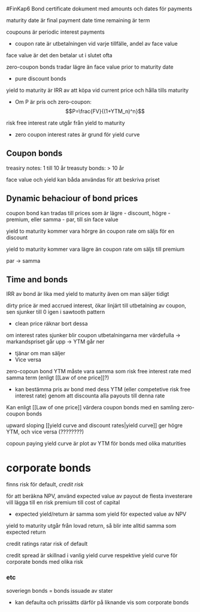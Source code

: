 #FinKap6
Bond certificate dokument med amounts och dates för payments

maturity date är final payment date
time remaining är term

coupouns är periodic interest payments
- coupon rate är utbetalningen vid varje tillfälle, andel av face value

face value är det den betalar ut i slutet ofta

zero-coupon bonds tradar lägre än face value prior to maturity date
- pure discount bonds

yield to maturity är IRR av att köpa vid current price och hålla tills maturity

- Om P är pris och zero-coupon:
$$P=\frac{FV}{(1+YTM_n)^n}$$

risk free interest rate utgår från yield to maturity
- zero coupon interest rates är grund för yield curve

## Coupon bonds
treasiry notes: 1 till 10 år
treasuty bonds: > 10 år

face value och yield kan båda användas för att beskriva priset


## Dynamic behaciour of bond prices

coupon bond kan tradas till prices som är lägre - discount, högre - premium, eller samma - par, till sin face value

yield to maturity kommer vara hörgre än coupon rate om säljs för en discount

yield to maturity kommer vara lägre än coupon rate om säljs till premium

par -> samma

## Time and bonds

IRR av bond är lika med yield to maturity även om man säljer tidigt

dirty price är med accrued interest, ökar linjärt till utbetalning av coupon, sen sjunker till 0 igen i sawtooth pattern
- clean price räknar bort dessa

om interest rates sjunker blir coupon utbetalningarna mer värdefulla -> markandspriset går upp -> YTM går ner
- tjänar om man säljer
- Vice versa

zero-copoun bond YTM måste vara samma som risk free interest rate med samma term (enligt [[Law of one price]]?)
- kan bestämma pris av bond med dess YTM (eller competetive risk free interest rate) genom att discounta alla payouts till denna rate

Kan enligt [[Law of one price]] värdera coupon bonds med en samling zero-coupon bonds

upward sloping [[yield curve and discount rates|yield curve]] ger högre YTM, och vice versa (????????)

copoun paying yield curve är plot av YTM för bonds med olika maturities

# corporate bonds
finns risk för default, *credit risk*

för att beräkna NPV, använd expected value av payout
de flesta investerare vill lägga till en risk premium till cost of capital
- expected yield/return är samma som yield för expected value av NPV

yield to maturity utgår från lovad return, så blir inte alltid samma som expected return

credit ratings ratar risk of default

credit spread är skillnad i vanlig yield curve respektive yield curve för corporate bonds med olika risk

### etc
soveriegn bonds = bonds issuade av stater
- kan defaulta och prissätts därför på liknande vis som corporate bonds

